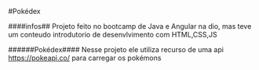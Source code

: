 #Pokédex

####infos##
 Projeto feito no bootcamp de Java e Angular na dio, mas teve um conteudo introdutorio de desenvlvimento com HTML,CSS,JS
 
######Pokédex####
Nesse projeto ele utiliza recurso de uma api https://pokeapi.co/ para carregar os pokémons
